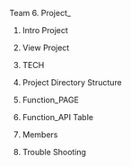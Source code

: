 Team 6. Project_

1. Intro Project


2. View Project


3. TECH


4. Project Directory Structure


5. Function_PAGE


6. Function_API Table


7. Members


8. Trouble Shooting
